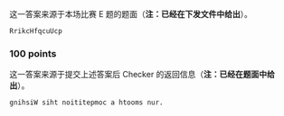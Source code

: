 这一答案来源于本场比赛 E 题的题面（**注：已经在下发文件中给出**）。

```plain
RrikcHfqcuUcp
```

### 100 points

这一答案来源于提交上述答案后 Checker 的返回信息（**注：已经在题面中给出**）。

```plain
gnihsiW siht noititepmoc a htooms nur.
```
